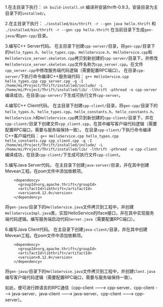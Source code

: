 1.在主目录下执行：
`sh build-install.sh`
编译并安装thrift-0.9.3，安装目录为主目录下的`installed/`。

2.在主目录下执行：
`./installed/bin/thrift -r --gen java hello.thrift`
和
`./installed/bin/thrift -r --gen cpp hello.thrift`
在当前目录下生成`gen-java/`和`gen-cpp/`目录。

3.编写C++ Server代码。
在主目录下创建`cpp-server/`目录，将`gen-cpp/`目录下的`hello_types.h`、`hello_types.cpp`、`HelloService.h`、`HelloService.cpp`和`HelloService_server.skeleton.cpp`拷贝到新创建的`cpp-server/`目录下，并修改`HelloService_server.skeleton.cpp`文件名称为`cpp_server.cpp`。在文件`cpp_server.cpp`中修改服务端代码逻辑（需要配置RPC端口）。
在目录`cpp-server/`下执行命令编译C++服务端代码：
`g++ HelloService.cpp hello_types.cpp cpp_server.cpp -g -I /home/mi/Project/Thrift/installed/include/ -L /home/mi/Project/Thrift/installed/lib/ -lthrift -pthread -o cpp-server`
编译成功，在目录`cpp-server/`下生成可执行文件`cpp-server`。

4.编写C++ Client代码。
在主目录下创建`cpp-client/`目录，将`gen-cpp/`目录下的`hello_types.h`、`hello_types.cpp`、`hello_constants.h`、`hello_constants.h`、`HelloService.h`和`HelloService.cpp`拷贝到新创建的`cpp-client/`目录下，并在`cpp-client/`目录下创建文件`cpp_client.cpp`，在其中编写客户端代码逻辑（需要配置RPC端口，需要与服务端保持一致）。
在目录`cpp-client/`下执行命令编译C++客户端代码：
`g++ HelloService.cpp hello_types.cpp hello_constants.cpp cpp_client.cpp -g -I /home/mi/Project/Thrift/installed/include/ -L /home/mi/Project/Thrift/installed/lib/ -lthrift -pthread -o cpp-client`
编译成功，在目录`cpp-client/`下生成可执行文件`cpp-client`。

5.编写Java Server代码。
在主目录下创建`java-server/`目录，并在其中创建Mevean工程。在pom文件中添加依赖项。
```
    <dependency>
      <groupId>org.apache.thrift</groupId>
      <artifactId>libthrift</artifactId>
      <version>0.12.0</version>
    </dependency>
```
将`gen-java/`目录下的`HelloService.java`文件拷贝到工程中，并创建`HelloServiceImpl.java`类，实现HelloService的Iface接口，并在其中实现服务端代码逻辑。编写服务端启动代码`Server.java`（需要配置RPC端口）。

6.编写Java Client代码。
在主目录下创建`java-client/`目录，并在其中创建Mevean工程。在pom文件中添加依赖项。
```
    <dependency>
      <groupId>org.apache.thrift</groupId>
      <artifactId>libthrift</artifactId>
      <version>0.12.0</version>
    </dependency>
```
将`gen-java/`目录下的`HelloService.java`文件拷贝到工程中，并创建`Clent.java`编写客户端代码逻辑（需要配置RPC端口，需要与服务端保持一致）。



如此，便可进行跨语言的RPC通信（cpp-client ---> cpp-server、cpp-client ---> java-server、java-client ---> java-server、cpp-client ---> cpp-server）。


